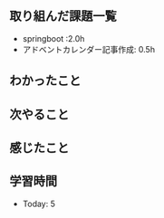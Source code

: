 ## 取り組んだ課題一覧
- springboot  :2.0h
- アドベントカレンダー記事作成: 0.5h

## わかったこと

## 次やること
## 感じたこと
## 学習時間
- Today: 5